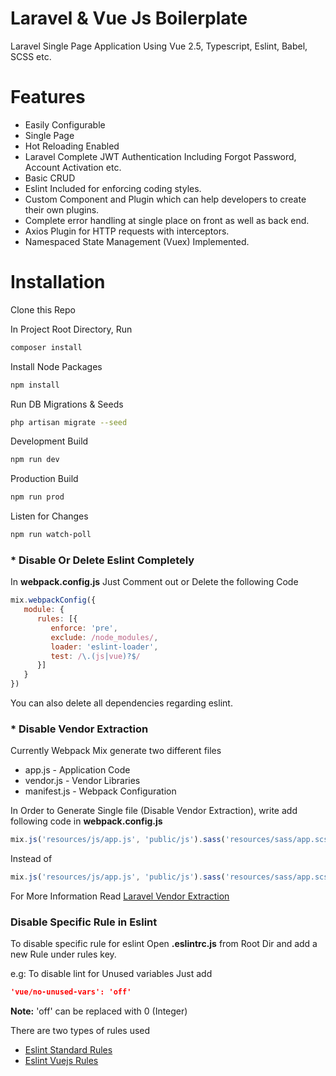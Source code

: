 # Laravel & Vue Js Boilerplate
Laravel Single Page Application Using Vue 2.5, Typescript, Eslint, Babel, SCSS etc.

# Features
- Easily Configurable
- Single Page
- Hot Reloading Enabled
- Laravel Complete JWT Authentication Including Forgot Password, Account Activation etc.
- Basic CRUD
- Eslint Included for enforcing coding styles.
- Custom Component and Plugin which can help developers to create their own plugins.
- Complete error handling at single place on front as well as back end.
- Axios Plugin for HTTP requests with interceptors.
- Namespaced State Management (Vuex) Implemented.

# Installation
Clone this Repo

In Project Root Directory, Run
```sh
composer install
```

Install Node Packages
```sh
npm install
```

Run DB Migrations & Seeds
```sh
php artisan migrate --seed
```

Development Build
```sh
npm run dev
```

Production Build
```sh
npm run prod
```

Listen for Changes
```sh
npm run watch-poll
```

### * Disable Or Delete Eslint Completely
In **webpack.config.js** Just Comment out or Delete the following Code

```javascript
mix.webpackConfig({
   module: {
      rules: [{
         enforce: 'pre',
         exclude: /node_modules/,
         loader: 'eslint-loader',
         test: /\.(js|vue)?$/
      }]
   }
})
```
You can also delete all dependencies regarding eslint.

### * Disable Vendor Extraction
Currently Webpack Mix generate two different files 
* app.js - Application Code
* vendor.js - Vendor Libraries
* manifest.js - Webpack Configuration

In Order to Generate Single file (Disable Vendor Extraction), write add following code in **webpack.config.js**
```javascript
mix.js('resources/js/app.js', 'public/js').sass('resources/sass/app.scss', 'public/css')
```
Instead of
```javascript
mix.js('resources/js/app.js', 'public/js').sass('resources/sass/app.scss', 'public/css').extract(['vue'])
```

For More Information Read [Laravel Vendor Extraction](https://laravel.com/docs/5.7/mix#vendor-extraction)

### Disable Specific Rule in Eslint
To disable specific rule for eslint Open **.eslintrc.js** from Root Dir and add a new Rule under rules key.

e.g: To disable lint for Unused variables Just add 
```json
'vue/no-unused-vars': 'off'
```
**Note:** 'off' can be replaced with 0 (Integer)

There are two types of rules used

* [Eslint Standard Rules](https://eslint.org/docs/rules/)
* [Eslint Vuejs Rules](https://www.npmjs.com/package/eslint-plugin-vue#bulb-rules)